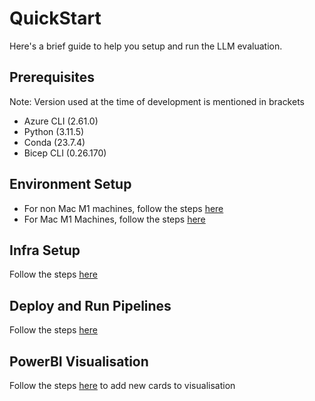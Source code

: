 # QuickStart

Here's a brief guide to help you setup and run the LLM evaluation.  

## Prerequisites
Note: Version used at the time of development is mentioned in brackets
- Azure CLI (2.61.0)
- Python (3.11.5)
- Conda (23.7.4)
- Bicep CLI (0.26.170)

## Environment Setup
- For non Mac M1 machines, follow the steps [here](docs/03_Developer_Guide.md#for-non-mac-m1-machines)
- For Mac M1 Machines, follow the steps [here](docs/03_Developer_Guide.md#for-mac-m1-machines)

## Infra Setup
Follow the steps [here](docs/01_Infrastructure.md#deployment-details)

## Deploy and Run Pipelines
Follow the steps [here](docs/02_Deployment.md)

## PowerBI Visualisation
Follow the steps [here](docs/05_Extending_the_Framework.md#adding-new-visualization) to add new cards to visualisation